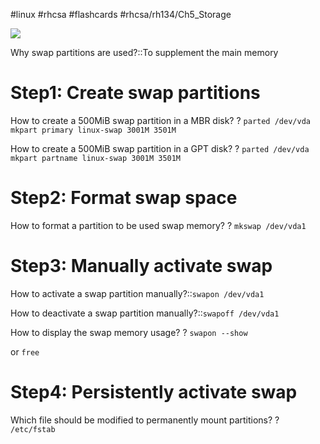 #linux #rhcsa #flashcards #rhcsa/rh134/Ch5_Storage 

![](https://i.imgur.com/FepFlek.png)

Why swap partitions are used?::To supplement the main memory

# Step1: Create swap partitions
How to create a 500MiB swap partition in a MBR disk?
?
`parted /dev/vda mkpart primary linux-swap 3001M 3501M`

How to create a 500MiB swap partition in a GPT disk?
?
`parted /dev/vda mkpart partname linux-swap 3001M 3501M`

# Step2: Format swap space
How to format a partition to be used swap memory?
?
`mkswap /dev/vda1`

# Step3: Manually activate swap
How to activate a swap partition manually?::`swapon /dev/vda1`

How to deactivate a swap partition manually?::`swapoff /dev/vda1`

How to display the swap memory usage?
?
`swapon --show`

or `free`

# Step4: Persistently activate swap
Which file should be modified to permanently mount partitions?
?
`/etc/fstab`

